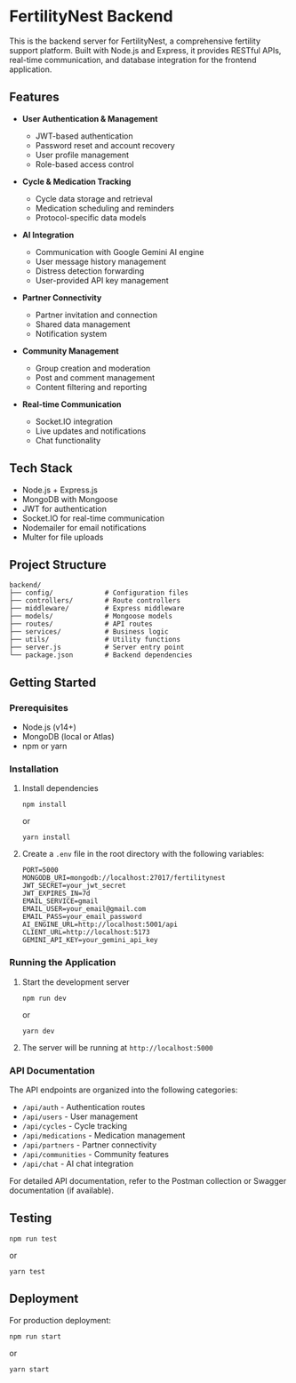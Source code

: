# FertilityNest Backend

This is the backend server for FertilityNest, a comprehensive fertility support platform. Built with Node.js and Express, it provides RESTful APIs, real-time communication, and database integration for the frontend application.

## Features

- **User Authentication & Management**
  - JWT-based authentication
  - Password reset and account recovery
  - User profile management
  - Role-based access control

- **Cycle & Medication Tracking**
  - Cycle data storage and retrieval
  - Medication scheduling and reminders
  - Protocol-specific data models

- **AI Integration**
  - Communication with Google Gemini AI engine
  - User message history management
  - Distress detection forwarding
  - User-provided API key management

- **Partner Connectivity**
  - Partner invitation and connection
  - Shared data management
  - Notification system

- **Community Management**
  - Group creation and moderation
  - Post and comment management
  - Content filtering and reporting

- **Real-time Communication**
  - Socket.IO integration
  - Live updates and notifications
  - Chat functionality

## Tech Stack

- Node.js + Express.js
- MongoDB with Mongoose
- JWT for authentication
- Socket.IO for real-time communication
- Nodemailer for email notifications
- Multer for file uploads

## Project Structure

```
backend/
├── config/             # Configuration files
├── controllers/        # Route controllers
├── middleware/         # Express middleware
├── models/             # Mongoose models
├── routes/             # API routes
├── services/           # Business logic
├── utils/              # Utility functions
├── server.js           # Server entry point
└── package.json        # Backend dependencies
```

## Getting Started

### Prerequisites
- Node.js (v14+)
- MongoDB (local or Atlas)
- npm or yarn

### Installation

1. Install dependencies
   ```
   npm install
   ```
   or
   ```
   yarn install
   ```

2. Create a `.env` file in the root directory with the following variables:
   ```
   PORT=5000
   MONGODB_URI=mongodb://localhost:27017/fertilitynest
   JWT_SECRET=your_jwt_secret
   JWT_EXPIRES_IN=7d
   EMAIL_SERVICE=gmail
   EMAIL_USER=your_email@gmail.com
   EMAIL_PASS=your_email_password
   AI_ENGINE_URL=http://localhost:5001/api
   CLIENT_URL=http://localhost:5173
   GEMINI_API_KEY=your_gemini_api_key
   ```

### Running the Application

1. Start the development server
   ```
   npm run dev
   ```
   or
   ```
   yarn dev
   ```

2. The server will be running at `http://localhost:5000`

### API Documentation

The API endpoints are organized into the following categories:

- `/api/auth` - Authentication routes
- `/api/users` - User management
- `/api/cycles` - Cycle tracking
- `/api/medications` - Medication management
- `/api/partners` - Partner connectivity
- `/api/communities` - Community features
- `/api/chat` - AI chat integration

For detailed API documentation, refer to the Postman collection or Swagger documentation (if available).

## Testing

```
npm run test
```
or
```
yarn test
```

## Deployment

For production deployment:

```
npm run start
```
or
```
yarn start
```
